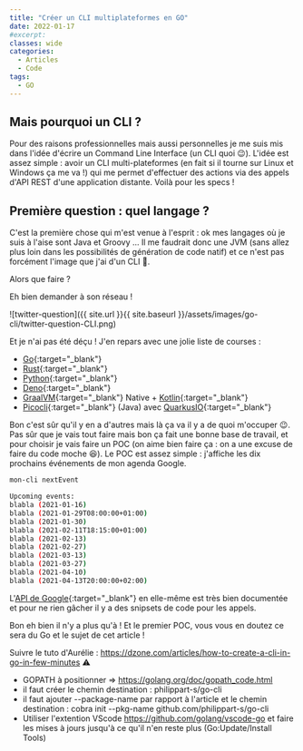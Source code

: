 ```yaml
---
title: "Créer un CLI multiplateformes en GO"
date: 2022-01-17
#excerpt: 
classes: wide
categories:
  - Articles
  - Code
tags:
  - GO
---
```

## Mais pourquoi un CLI ?
Pour des raisons professionnelles mais aussi personnelles je me suis mis dans l'idée d'écrire un Command Line Interface (un CLI quoi :wink:).
L'idée est assez simple : avoir un CLI multi-plateformes (en fait si il tourne sur Linux et Windows ça me va !) qui me permet d'effectuer des actions via des appels d'API REST d'une application distante.
Voilà pour les specs !

## Première question : quel langage ?
C'est la première chose qui m'est venue à l'esprit : ok mes langages où je suis à l'aise sont Java et Groovy ... 
Il me faudrait donc une JVM (sans allez plus loin dans les possibilités de génération de code natif) et ce n'est pas forcément l'image que j'ai d'un CLI :thinking:.

Alors que faire ? 

Eh bien demander à son réseau !

![twitter-question]({{ site.url }}{{ site.baseurl }}/assets/images/go-cli/twitter-question-CLI.png)

Et je n'ai pas été déçu ! J'en repars avec une jolie liste de courses : 
 - [Go](http://golang.org/){:target="_blank"}
 - [Rust](https://www.rust-lang.org/){:target="_blank"}
 - [Python](https://www.python.org/){:target="_blank"}
 - [Deno](https://deno.land/){:target="_blank"}
 - [GraalVM](https://www.graalvm.org/){:target="_blank"} Native + [Kotlin](https://kotlinlang.org/){:target="_blank"}
 - [Picocli](https://picocli.info/){:target="_blank"} (Java) avec [QuarkusIO](https://quarkus.io/){:target="_blank"}

Bon c'est sûr qu'il y en a d'autres mais là ça va il y a de quoi m'occuper :wink:. Pas sûr que je vais tout faire mais bon ça fait une bonne base de travail, et pour choisir je vais faire un POC (on aime bien faire ça : on a une excuse de faire du code moche :laughing:).
Le POC est assez simple : j'affiche les dix prochains événements de mon agenda Google.

```bash
mon-cli nextEvent

Upcoming events:
blabla (2021-01-16)
blabla (2021-01-29T08:00:00+01:00)
blabla (2021-01-30)
blabla (2021-02-11T18:15:00+01:00)
blabla (2021-02-13)
blabla (2021-02-27)
blabla (2021-03-13)
blabla (2021-03-27)
blabla (2021-04-10)
blabla (2021-04-13T20:00:00+02:00)
```
L'[API de Google](https://developers.google.com/calendar/){:target="_blank"} en elle-même est très bien documentée et pour ne rien gâcher il y a des snipsets de code pour les appels.

Bon eh bien il n'y a plus qu'à ! Et le premier POC, vous vous en doutez ce sera du Go et le sujet de cet article !

Suivre le tuto d'Aurélie : https://dzone.com/articles/how-to-create-a-cli-in-go-in-few-minutes
:warning:
 - GOPATH à positionner => https://golang.org/doc/gopath_code.html
 - il faut créer le chemin destination : philippart-s/go-cli
 - il faut ajouter --package-name par rapport à l'article et le chemin destination : cobra init --pkg-name github.com/philippart-s/go-cli
 - Utiliser l'extention VScode https://github.com/golang/vscode-go et faire les mises à jours jusqu'à ce qu'il n'en reste plus (Go:Update/Install Tools)


